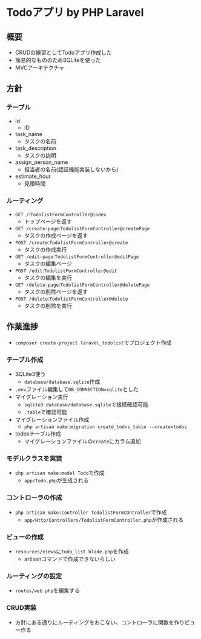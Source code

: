# Todoアプリ by PHP Laravel

## 概要
- CRUDの練習としてTodoアプリ作成した
- 簡易的なもののためSQLiteを使った
- MVCアーキテクチャ 

## 方針

### テーブル
- id
    - ID
- task_name
    - タスクの名前
- task_description
    - タスクの説明
- assign_person_name
    - 担当者の名前(認証機能実装しないから)
- estimate_hour
    - 見積時間

### ルーティング
- `GET /`:`TodolistFormController@index`
    - トップページを返す
- `GET /create-page`:`TodolistFormController@createPage`
    - タスクの作成ページを返す
- `POST /create`:`TodolistFormController@create`
    - タスクの作成実行
- `GET /edit-page`:`TodolistFormController@editPage`
    - タスクの編集ページ
- `POST /edit`:`TodolistFormController@edit`
    - タスクの編集を実行
- `GET /delete-page`:`TodolistFormController@deletePage`
    - タスクの削除ページを返す
- `POST /delete`:`TodolistFormController@delete`
    - タスクの削除を実行
## 作業進捗
- `composer create-project laravel_todolist`でプロジェクト作成

### テーブル作成
- SQLite3使う
    - `database/database.sqlite`作成
- `.env`ファイル編集して`DB_CONNECTION=sqlite`とした
- マイグレーション実行
    - `sqlite3 database/database.sqlite`で接続確認可能
    - `.table`で確認可能
- マイグレーションファイル作成
    - `php artisan make:migration create_todos_table --create=todos`
- todosテーブル作成
    - マイグレーションファイルの`create`にカラム追加

### モデルクラスを実装
- `php artisan make:model Todo`で作成
    - `app/Todo.php`が生成される

### コントローラの作成
- `php artisan make:controller TodolistFormCOntroller`で作成
    - `app/Http/Controllers/TodolistFormController.php`が作成される

### ビューの作成
- `resources/views`に`todo_list.blade.php`を作成
    - artisanコマンドで作成できないらしい

### ルーティングの設定
- `routes/web.php`を編集する

### CRUD実装
- 方針にある通りにルーティングをおこない、コントローラに関数を作りビュー作る